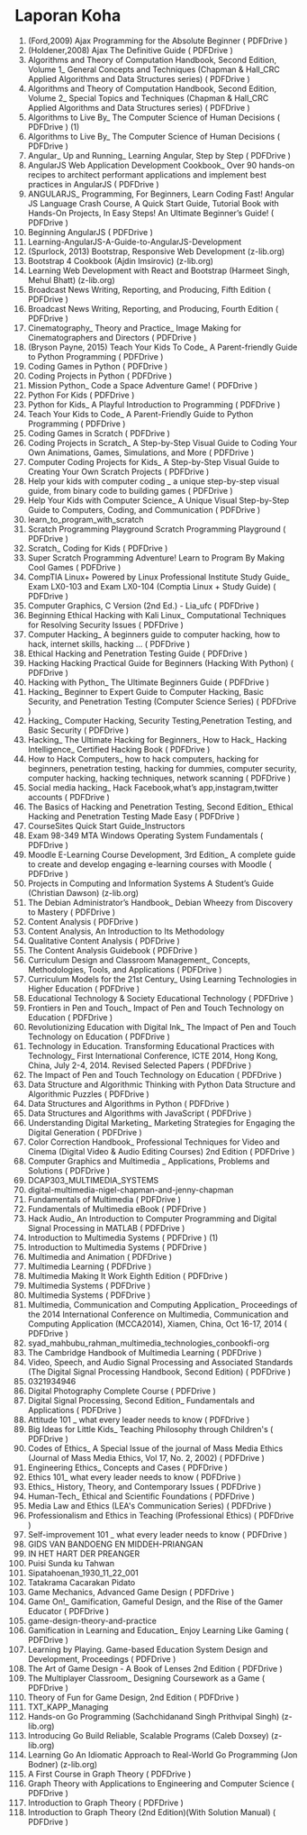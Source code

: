 # Laporan Koha

1.	(Ford,2009) Ajax Programming for the Absolute Beginner ( PDFDrive )
2.	(Holdener,2008) Ajax The Definitive Guide ( PDFDrive )
3.	Algorithms and Theory of Computation Handbook, Second Edition, Volume 1_ General Concepts and Techniques (Chapman & Hall_CRC Applied Algorithms and Data Structures series) ( PDFDrive )
4.	Algorithms and Theory of Computation Handbook, Second Edition, Volume 2_ Special Topics and Techniques (Chapman & Hall_CRC Applied Algorithms and Data Structures series) ( PDFDrive )
5.	Algorithms to Live By_ The Computer Science of Human Decisions ( PDFDrive ) (1)
6.	Algorithms to Live By_ The Computer Science of Human Decisions ( PDFDrive )
7.	Angular_ Up and Running_ Learning Angular, Step by Step ( PDFDrive )
8.	AngularJS Web Application Development Cookbook_ Over 90 hands-on recipes to architect performant applications and implement best practices in AngularJS ( PDFDrive )
9.	ANGULARJS_ Programming, For Beginners, Learn Coding Fast! Angular JS Language Crash Course, A Quick Start Guide, Tutorial Book with Hands-On Projects, In Easy Steps! An Ultimate Beginner’s Guide! ( PDFDrive )
10.	Beginning AngularJS ( PDFDrive )
11.	Learning-AngularJS-A-Guide-to-AngularJS-Development
12.	(Spurlock, 2013) Bootstrap, Responsive Web Development (z-lib.org)
13.	Bootstrap 4 Cookbook (Ajdin Imsirovic) (z-lib.org)
14.	Learning Web Development with React and Bootstrap (Harmeet Singh, Mehul Bhatt) (z-lib.org)
15.	Broadcast News Writing, Reporting, and Producing, Fifth Edition ( PDFDrive )
16.	Broadcast News Writing, Reporting, and Producing, Fourth Edition ( PDFDrive )
17.	Cinematography_ Theory and Practice_ Image Making for Cinematographers and Directors ( PDFDrive )
18.	(Bryson Payne, 2015) Teach Your Kids To Code_ A Parent-friendly Guide to Python Programming ( PDFDrive )
19.	Coding Games in Python ( PDFDrive )
20.	Coding Projects in Python ( PDFDrive )
21.	Mission Python_ Code a Space Adventure Game! ( PDFDrive )
22.	Python For Kids ( PDFDrive )
23.	Python for Kids_ A Playful Introduction to Programming ( PDFDrive )
24.	Teach Your Kids to Code_ A Parent-Friendly Guide to Python Programming ( PDFDrive )
25.	Coding Games in Scratch ( PDFDrive )
26.	Coding Projects in Scratch_ A Step-by-Step Visual Guide to Coding Your Own Animations, Games, Simulations, and More ( PDFDrive )
27.	Computer Coding Projects for Kids_ A Step-by-Step Visual Guide to Creating Your Own Scratch Projects ( PDFDrive )
28.	Help your kids with computer coding _ a unique step-by-step visual guide, from binary code to building games ( PDFDrive )
29.	Help Your Kids with Computer Science_ A Unique Visual Step-by-Step Guide to Computers, Coding, and Communication ( PDFDrive )
30.	learn_to_program_with_scratch
31.	Scratch Programming Playground Scratch Programming Playground ( PDFDrive )
32.	Scratch_ Coding for Kids ( PDFDrive )
33.	Super Scratch Programming Adventure!  Learn to Program By Making Cool Games ( PDFDrive )
34.	CompTIA Linux+ Powered by Linux Professional Institute Study Guide_ Exam LX0-103 and Exam LX0-104 (Comptia Linux + Study Guide) ( PDFDrive )
35.	Computer Graphics, C Version (2nd Ed.) - Lia_ufc ( PDFDrive )
36.	Beginning Ethical Hacking with Kali Linux_ Computational Techniques for Resolving Security Issues ( PDFDrive )
37.	Computer Hacking_ A beginners guide to computer hacking, how to hack, internet skills, hacking ... ( PDFDrive )
38.	Ethical Hacking and Penetration Testing Guide ( PDFDrive )
39.	Hacking  Hacking Practical Guide for Beginners (Hacking With Python) ( PDFDrive )
40.	Hacking with Python_ The Ultimate Beginners Guide ( PDFDrive )
41.	Hacking_ Beginner to Expert Guide to Computer Hacking, Basic Security, and Penetration Testing (Computer Science Series) ( PDFDrive )
42.	Hacking_ Computer Hacking, Security Testing,Penetration Testing, and Basic Security ( PDFDrive )
43.	Hacking_ The Ultimate Hacking for Beginners_ How to Hack_ Hacking Intelligence_ Certified Hacking Book ( PDFDrive )
44.	How to Hack Computers_ how to hack computers, hacking for beginners, penetration testing, hacking for dummies, computer security, computer hacking, hacking techniques, network scanning ( PDFDrive )
45.	Social media hacking_ Hack Facebook,what’s app,instagram,twitter accounts ( PDFDrive )
46.	The Basics of Hacking and Penetration Testing, Second Edition_ Ethical Hacking and Penetration Testing Made Easy ( PDFDrive )
47.	CourseSites Quick Start Guide_Instructors
48.	Exam 98-349 MTA Windows Operating System Fundamentals ( PDFDrive )
49.	Moodle E-Learning Course Development, 3rd Edition_ A complete guide to create and develop engaging e-learning courses with Moodle ( PDFDrive )
50.	Projects in Computing and Information Systems A Student’s Guide (Christian Dawson) (z-lib.org)
51.	The Debian Administrator’s Handbook_ Debian Wheezy from Discovery to Mastery ( PDFDrive )
52.	Content Analysis ( PDFDrive )
53.	Content Analysis, An Introduction to Its Methodology
54.	Qualitative Content Analysis ( PDFDrive )
55.	The Content Analysis Guidebook ( PDFDrive )
56.	Curriculum Design and Classroom Management_ Concepts, Methodologies, Tools, and Applications ( PDFDrive )
57.	Curriculum Models for the 21st Century_ Using Learning Technologies in Higher Education ( PDFDrive )
58.	Educational Technology & Society Educational Technology  ( PDFDrive )
59.	Frontiers in Pen and Touch_ Impact of Pen and Touch Technology on Education ( PDFDrive )
60.	Revolutionizing Education with Digital Ink_ The Impact of Pen and Touch Technology on Education ( PDFDrive )
61.	Technology in Education. Transforming Educational Practices with Technology_ First International Conference, ICTE 2014, Hong Kong, China, July 2-4, 2014. Revised Selected Papers ( PDFDrive )
62.	The Impact of Pen and Touch Technology on Education ( PDFDrive )
63.	Data Structure and Algorithmic Thinking with Python  Data Structure and Algorithmic Puzzles ( PDFDrive )
64.	Data Structures and Algorithms in Python ( PDFDrive )
65.	Data Structures and Algorithms with JavaScript ( PDFDrive )
66.	Understanding Digital Marketing_ Marketing Strategies for Engaging the Digital Generation ( PDFDrive )
67. Color Correction Handbook_ Professional Techniques for Video and Cinema (Digital Video & Audio Editing Courses) 2nd Edition ( PDFDrive )
68. Computer Graphics and Multimedia _ Applications, Problems and Solutions ( PDFDrive )
69. DCAP303_MULTIMEDIA_SYSTEMS
70. digital-multimedia-nigel-chapman-and-jenny-chapman
71. Fundamentals of Multimedia ( PDFDrive )
72. Fundamentals of Multimedia eBook ( PDFDrive )
73. Hack Audio_ An Introduction to Computer Programming and Digital Signal Processing in MATLAB ( PDFDrive )
74. Introduction to Multimedia Systems ( PDFDrive ) (1)
75. Introduction to Multimedia Systems ( PDFDrive )
76. Multimedia and Animation ( PDFDrive )
77. Multimedia Learning ( PDFDrive )
78. Multimedia Making It Work Eighth Edition ( PDFDrive )
79. Multimedia Systems ( PDFDrive )
80. Multimedia Systems ( PDFDrive )
81. Multimedia, Communication and Computing Application_ Proceedings of the 2014 International Conference on Multimedia, Communication and Computing Application  (MCCA2014), Xiamen, China, Oct 16-17, 2014 ( PDFDrive )
82. syad_mahbubu_rahman_multimedia_technologies_conbookfi-org
83. The Cambridge Handbook of Multimedia Learning ( PDFDrive )
84. Video, Speech, and Audio Signal Processing and Associated Standards (The Digital Signal Processing Handbook, Second Edition) ( PDFDrive )
85. 0321934946
86. Digital Photography Complete Course ( PDFDrive )
87. Digital Signal Processing, Second Edition_ Fundamentals and Applications ( PDFDrive )
88. Attitude 101 _ what every leader needs to know ( PDFDrive )
89. Big Ideas for Little Kids_ Teaching Philosophy through Children's  ( PDFDrive )
90. Codes of Ethics_ A Special Issue of the journal of Mass Media Ethics (Journal of Mass Media Ethics, Vol 17, No. 2, 2002) ( PDFDrive )
91. Engineering Ethics_ Concepts and Cases ( PDFDrive )
92. Ethics 101_ what every leader needs to know ( PDFDrive )
93. Ethics_ History, Theory, and Contemporary Issues ( PDFDrive )
94. Human-Tech_ Ethical and Scientific Foundations ( PDFDrive )
95. Media Law and Ethics (LEA's Communication Series) ( PDFDrive )
96. Professionalism and Ethics in Teaching (Professional Ethics) ( PDFDrive )
97. Self-improvement 101 _ what every leader needs to know ( PDFDrive )
98. GIDS VAN BANDOENG EN MIDDEH-PRIANGAN
99. IN HET HART DER PREANGER
100. Puisi Sunda ku Tahwan
101. Sipatahoenan_1930_11_22_001
102. Tatakrama Cacarakan Pidato
103. Game Mechanics, Advanced Game Design ( PDFDrive )
104. Game On!_ Gamification, Gameful Design, and the Rise of the Gamer Educator ( PDFDrive )
105. game-design-theory-and-practice
106. Gamification in Learning and Education_ Enjoy Learning Like Gaming ( PDFDrive )
107. Learning by Playing. Game-based Education System Design and Development, Proceedings ( PDFDrive )
108. The Art of Game Design -  A Book of Lenses 2nd Edition ( PDFDrive )
109. The Multiplayer Classroom_ Designing Coursework as a Game   ( PDFDrive )
110. Theory of Fun for Game Design, 2nd Edition ( PDFDrive )
111. TXT_KAPP_Managing
112. Hands-on Go Programming (Sachchidanand Singh Prithvipal Singh) (z-lib.org)
113. Introducing Go Build Reliable, Scalable Programs (Caleb Doxsey) (z-lib.org)
114. Learning Go An Idiomatic Approach to Real-World Go Programming (Jon Bodner) (z-lib.org)
115. A First Course in Graph Theory ( PDFDrive )
116. Graph Theory with Applications to Engineering and Computer Science ( PDFDrive )
117. Introduction to Graph Theory ( PDFDrive )
118. Introduction to Graph Theory (2nd Edition)(With Solution Manual)   ( PDFDrive )